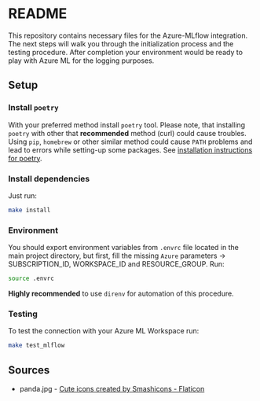 # README #

This repository contains necessary files for the Azure-MLflow integration. The next
steps will walk you through the initialization process and the testing procedure. After
completion your environment would be ready to play with Azure ML for the logging
purposes.

## Setup ###

### Install `poetry`

With your preferred method install `poetry` tool. Please note, that installing `poetry`
with other that **recommended** method (curl) could cause troubles. Using `pip`,
`homebrew` or other similar method could cause `PATH` problems and lead
to errors while setting-up some packages.
See [installation instructions for poetry](https://github.com/python-poetry/poetry#installation).

### Install dependencies

Just run:
```sh
make install
```

### Environment

You should export environment variables from `.envrc` file located in the main
project directory, but first, fill the missing `Azure` parameters -> SUBSCRIPTION_ID,
WORKSPACE_ID and RESOURCE_GROUP. Run:
```sh
source .envrc
```

**Highly recommended** to use `direnv` for automation of this procedure.

### Testing ###

To test the connection with your Azure ML Workspace run:
```sh
make test_mlflow
```

## Sources

* panda.jpg - <a href="https://www.flaticon.com/free-icons/cute" title="cute icons">Cute icons created by Smashicons - Flaticon</a>